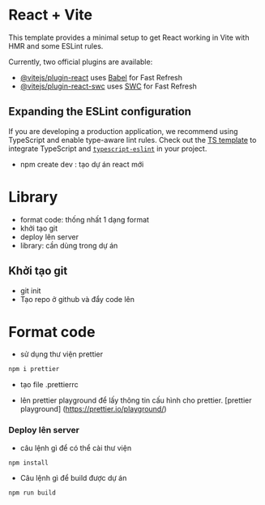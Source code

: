 # React + Vite

This template provides a minimal setup to get React working in Vite with HMR and some ESLint rules.

Currently, two official plugins are available:

- [@vitejs/plugin-react](https://github.com/vitejs/vite-plugin-react/blob/main/packages/plugin-react/README.md) uses [Babel](https://babeljs.io/) for Fast Refresh
- [@vitejs/plugin-react-swc](https://github.com/vitejs/vite-plugin-react-swc) uses [SWC](https://swc.rs/) for Fast Refresh

## Expanding the ESLint configuration

If you are developing a production application, we recommend using TypeScript and enable type-aware lint rules. Check out the [TS template](https://github.com/vitejs/vite/tree/main/packages/create-vite/template-react-ts) to integrate TypeScript and [`typescript-eslint`](https://typescript-eslint.io) in your project.

- npm create dev : tạo dự án react mới

# Library

- format code: thống nhất 1 dạng format
- khởi tạo git
- deploy lên server
- library: cần dùng trong dự án

## Khởi tạo git
- git init
- Tạo repo ở github và đẩy code lên

# Format code
- sử dụng thư viện prettier
``` bash
npm i prettier
```
- tạo file .prettierrc

- lên prettier playground để lấy thông tin cấu hình cho prettier. [prettier playground]
(https://prettier.io/playground/)

### Deploy lên server
- câu lệnh gì để có thể cài thư viện
```bash
npm install
```

- Câu lệnh gì để build được dự án

```bash
npm run build
```